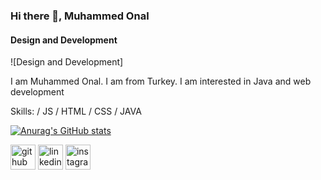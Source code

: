 ### Hi there 👋, Muhammed Onal
#### Design and Development
![Design and Development]

I am Muhammed Onal. I am from Turkey. I am interested in Java and web development

Skills: / JS / HTML / CSS / JAVA

[![Anurag's GitHub stats](https://github-readme-stats.vercel.app/api?username=muhammed0nal)](https://github.com/anuraghazra/github-readme-stats)

[<img src='https://cdn.jsdelivr.net/npm/simple-icons@3.0.1/icons/github.svg' alt='github' height='40'>](https://github.com/muhammed0nal)  [<img src='https://cdn.jsdelivr.net/npm/simple-icons@3.0.1/icons/linkedin.svg' alt='linkedin' height='40'>](https://www.linkedin.com/in/muhammed-onal-1b347a223/)   [<img src='https://cdn.jsdelivr.net/npm/simple-icons@3.0.1/icons/instagram.svg' alt='instagram' height='40'>](https://www.instagram.com/muhammed0nal/)  






